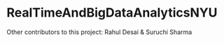 # RealTimeAndBigDataAnalyticsNYU

Other contributors to this project:
Rahul Desai
&
Suruchi Sharma 
